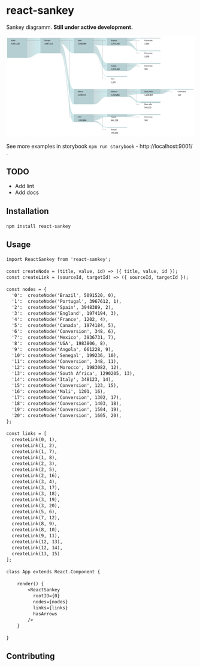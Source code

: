 # react-sankey

Sankey diagramm. **Still under active development.**

![screenshot](screenshot.jpg?raw=true "Example")

See more examples in storybook `npm run storybook` - http://localhost:9001/ .

## TODO
*   Add lint
*   Add docs

## Installation

`npm install react-sankey`

## Usage

    import ReactSankey from 'react-sankey';
        
    const createNode = (title, value, id) => ({ title, value, id });
    const createLink = (sourceId, targetId) => ({ sourceId, targetId });
        
    const nodes = {
      '0':  createNode('Brazil', 5091520, 0),
      '1':  createNode('Portugal', 3967612, 1),
      '2':  createNode('Spain', 3948389, 2),
      '3':  createNode('England', 1974194, 3),
      '4':  createNode('France', 1202, 4),
      '5':  createNode('Canada', 1974184, 5),
      '6':  createNode('Conversion', 348, 6),
      '7':  createNode('Mexico', 3936731, 7),
      '8':  createNode('USA', 1983806, 8),
      '9':  createNode('Angola', 661228, 9),
      '10': createNode('Senegal', 199236, 10),
      '11': createNode('Conversion', 348, 11),
      '12': createNode('Morocco', 1983082, 12),
      '13': createNode('South Africa', 1290205, 13),
      '14': createNode('Italy', 348123, 14),
      '15': createNode('Conversion', 123, 15),
      '16': createNode('Mali', 1201, 16),
      '17': createNode('Conversion', 1302, 17),
      '18': createNode('Conversion', 1403, 18),
      '19': createNode('Conversion', 1504, 19),
      '20': createNode('Conversion', 1605, 20),
    };
        
    const links = [
      createLink(0, 1),
      createLink(1, 2),
      createLink(1, 7),
      createLink(1, 8),
      createLink(2, 3),
      createLink(2, 5),
      createLink(2, 16),
      createLink(3, 4),
      createLink(3, 17),
      createLink(3, 18),
      createLink(3, 19),
      createLink(3, 20),
      createLink(5, 6),
      createLink(7, 12),
      createLink(8, 9),
      createLink(8, 10),
      createLink(9, 11),
      createLink(12, 13),
      createLink(12, 14),
      createLink(13, 15)
    ];
        
    class App extends React.Component {
        
        render() {
            <ReactSankey
              rootID={0}
              nodes={nodes}
              links={links}
              hasArrows
            />
        }
        
    }
    


## Contributing

